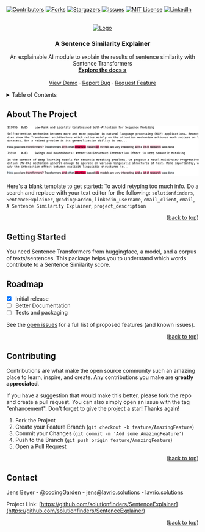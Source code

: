 <a name="readme-top"></a>

<!-- PROJECT SHIELDS -->
[![Contributors][contributors-shield]][contributors-url]
[![Forks][forks-shield]][forks-url]
[![Stargazers][stars-shield]][stars-url]
[![Issues][issues-shield]][issues-url]
[![MIT License][license-shield]][license-url]
[![LinkedIn][linkedin-shield]][linkedin-url]



<!-- PROJECT LOGO -->
<br />
<div align="center">
  <a href="https://github.com/solutionfinders/SentenceExplainer">
    <img src="images/logo.png" alt="Logo" width="80" height="80">
  </a>

<h3 align="center">A Sentence Similarity Explainer</h3>

  <p align="center">
    An explainable AI module to explain the results of sentence similarity with Sentence Transformers
    <br />
    <a href="https://github.com/solutionfinders/SentenceExplainer"><strong>Explore the docs »</strong></a>
    <br />
    <br />
    <a href="https://github.com/solutionfinders/SentenceExplainer">View Demo</a>
    ·
    <a href="https://github.com/solutionfinders/SentenceExplainer/issues">Report Bug</a>
    ·
    <a href="https://github.com/solutionfinders/SentenceExplainer/issues">Request Feature</a>
  </p>
</div>



<!-- TABLE OF CONTENTS -->
<details>
  <summary>Table of Contents</summary>
  <ol>
    <li>
      <a href="#about-the-project">About The Project</a>
      <ul>
        <li><a href="#built-with">Built With</a></li>
      </ul>
    </li>
    <li>
      <a href="#getting-started">Getting Started</a>
      <ul>
        <li><a href="#prerequisites">Prerequisites</a></li>
        <li><a href="#installation">Installation</a></li>
      </ul>
    </li>
    <li><a href="#usage">Usage</a></li>
    <li><a href="#roadmap">Roadmap</a></li>
    <li><a href="#contributing">Contributing</a></li>
    <li><a href="#license">License</a></li>
    <li><a href="#contact">Contact</a></li>
    <li><a href="#acknowledgments">Acknowledgments</a></li>
  </ol>
</details>



<!-- ABOUT THE PROJECT -->
## About The Project

[![Product Name Screen Shot][product-screenshot]](https://example.com)

Here's a blank template to get started: To avoid retyping too much info. Do a search and replace with your text editor for the following: `solutionfinders`, `SentenceExplainer`, `@codingGarden`, `linkedin_username`, `email_client`, `email`, `A Sentence Similarity Explainer`, `project_description`

<p align="right">(<a href="#readme-top">back to top</a>)</p>



<!-- GETTING STARTED -->
## Getting Started

You need Sentence Transformers from huggingface, a model, and a corpus of texts/sentences. This package helps you to understand which words contribute to a Sentence Similarity score.


<!-- USAGE EXAMPLES 
## Usage

Use this space to show useful examples of how a project can be used. Additional screenshots, code examples and demos work well in this space. You may also link to more resources.

_For more examples, please refer to the [Documentation](https://example.com)_

<p align="right">(<a href="#readme-top">back to top</a>)</p>



<!-- ROADMAP -->
## Roadmap

- [x] Initial release
- [ ] Better Documentation
- [ ] Tests and packaging

See the [open issues](https://github.com/solutionfinders/SentenceExplainer/issues) for a full list of proposed features (and known issues).

<p align="right">(<a href="#readme-top">back to top</a>)</p>



<!-- CONTRIBUTING -->
## Contributing

Contributions are what make the open source community such an amazing place to learn, inspire, and create. Any contributions you make are **greatly appreciated**.

If you have a suggestion that would make this better, please fork the repo and create a pull request. You can also simply open an issue with the tag "enhancement".
Don't forget to give the project a star! Thanks again!

1. Fork the Project
2. Create your Feature Branch (`git checkout -b feature/AmazingFeature`)
3. Commit your Changes (`git commit -m 'Add some AmazingFeature'`)
4. Push to the Branch (`git push origin feature/AmazingFeature`)
5. Open a Pull Request

<p align="right">(<a href="#readme-top">back to top</a>)</p>



<!-- LICENSE
## License

Distributed under the MIT License. See `LICENSE.txt` for more information.

<p align="right">(<a href="#readme-top">back to top</a>)</p>



<!-- CONTACT -->
## Contact

Jens Beyer - [@codingGarden](https://twitter.com/codingGarden) - jens@lavrio.solutions - [lavrio.solutions](https://lavrio.solutions)

Project Link: [https://github.com/solutionfinders/SentenceExplainer](https://github.com/solutionfinders/SentenceExplainer)

<p align="right">(<a href="#readme-top">back to top</a>)</p>



<!-- ACKNOWLEDGMENTS
## Acknowledgments

* []()
* []()
* []()

<p align="right">(<a href="#readme-top">back to top</a>)</p>



<!-- MARKDOWN LINKS & IMAGES -->
<!-- https://www.markdownguide.org/basic-syntax/#reference-style-links -->
[contributors-shield]: https://img.shields.io/github/contributors/solutionfinders/SentenceExplainer.svg?style=for-the-badge
[contributors-url]: https://github.com/solutionfinders/SentenceExplainer/graphs/contributors
[forks-shield]: https://img.shields.io/github/forks/solutionfinders/SentenceExplainer.svg?style=for-the-badge
[forks-url]: https://github.com/solutionfinders/SentenceExplainer/network/members
[stars-shield]: https://img.shields.io/github/stars/solutionfinders/SentenceExplainer.svg?style=for-the-badge
[stars-url]: https://github.com/solutionfinders/SentenceExplainer/stargazers
[issues-shield]: https://img.shields.io/github/issues/solutionfinders/SentenceExplainer.svg?style=for-the-badge
[issues-url]: https://github.com/solutionfinders/SentenceExplainer/issues
[license-shield]: https://img.shields.io/github/license/solutionfinders/SentenceExplainer.svg?style=for-the-badge
[license-url]: https://github.com/solutionfinders/SentenceExplainer/blob/master/LICENSE.txt
[linkedin-shield]: https://img.shields.io/badge/-LinkedIn-black.svg?style=for-the-badge&logo=linkedin&colorB=555
[linkedin-url]: https://linkedin.com/in/jens-beyer-94a209124
[product-screenshot]: images/screenshot.png
[Next.js]: https://img.shields.io/badge/next.js-000000?style=for-the-badge&logo=nextdotjs&logoColor=white
[Next-url]: https://nextjs.org/
[React.js]: https://img.shields.io/badge/React-20232A?style=for-the-badge&logo=react&logoColor=61DAFB
[React-url]: https://reactjs.org/
[Vue.js]: https://img.shields.io/badge/Vue.js-35495E?style=for-the-badge&logo=vuedotjs&logoColor=4FC08D
[Vue-url]: https://vuejs.org/
[Angular.io]: https://img.shields.io/badge/Angular-DD0031?style=for-the-badge&logo=angular&logoColor=white
[Angular-url]: https://angular.io/
[Svelte.dev]: https://img.shields.io/badge/Svelte-4A4A55?style=for-the-badge&logo=svelte&logoColor=FF3E00
[Svelte-url]: https://svelte.dev/
[Laravel.com]: https://img.shields.io/badge/Laravel-FF2D20?style=for-the-badge&logo=laravel&logoColor=white
[Laravel-url]: https://laravel.com
[Bootstrap.com]: https://img.shields.io/badge/Bootstrap-563D7C?style=for-the-badge&logo=bootstrap&logoColor=white
[Bootstrap-url]: https://getbootstrap.com
[JQuery.com]: https://img.shields.io/badge/jQuery-0769AD?style=for-the-badge&logo=jquery&logoColor=white
[JQuery-url]: https://jquery.com 